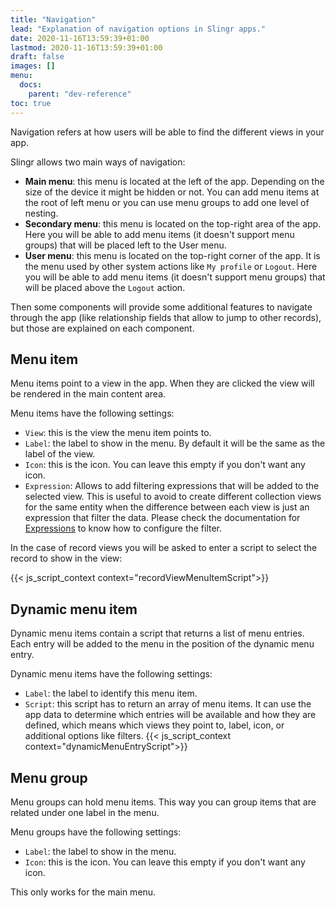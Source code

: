 ```yaml
---
title: "Navigation"
lead: "Explanation of navigation options in Slingr apps."
date: 2020-11-16T13:59:39+01:00
lastmod: 2020-11-16T13:59:39+01:00
draft: false
images: []
menu:
  docs:
    parent: "dev-reference"
toc: true
---
```


Navigation refers at how users will be able to find the different views in your
app.

Slingr allows two main ways of navigation:

- **Main menu**: this menu is located at the left of the app. Depending on the size of
  the device it might be hidden or not. You can add menu items at the root of left
  menu or you can use menu groups to add one level of nesting.
- **Secondary menu**: this menu is located on the top-right area of the app. Here you will be able to
  add menu items (it doesn't support menu groups) that will be placed left to the User menu.
- **User menu**: this menu is located on the top-right corner of the app. It is the menu
    used by other system actions like `My profile` or `Logout`. Here you will be able to
    add menu items (it doesn't support menu groups) that will be placed above the `Logout`
    action.

Then some components will provide some additional features to navigate through the
app (like relationship fields that allow to jump to other records), but those are
explained on each component.

## Menu item

Menu items point to a view in the app. When they are clicked the view will be rendered
in the main content area.

Menu items have the following settings:

- `View`: this is the view the menu item points to.
- `Label`: the label to show in the menu. By default it will be the same as the label
  of the view.
- `Icon`: this is the icon. You can leave this empty if you don't want any icon.
- `Expression`: Allows to add filtering expressions that will be added to the selected
  view. This is useful to avoid to create different collection views for the same entity
  when the difference between each view is just an expression that filter the data. Please
  check the documentation for [Expressions]({{site.baseurl}}/app-development-metadata-management-metadata-common-tools-expressions.html)
  to know how to configure the filter.

In the case of record views you will be asked to enter a script to select the record
to show in the view:

{{< js_script_context context="recordViewMenuItemScript">}}

## Dynamic menu item

Dynamic menu items contain a script that returns a list of menu entries. Each entry will be added to
the menu in the position of the dynamic menu entry.

Dynamic menu items have the following settings:

- `Label`: the label to identify this menu item.
- `Script`: this script has to return an array of menu items. It can use the app data to determine
  which entries will be available and how they are defined, which means which views they point to, label, icon,
  or additional options like filters.
  {{< js_script_context context="dynamicMenuEntryScript">}}


## Menu group

Menu groups can hold menu items. This way you can group items that are related under one
label in the menu.

Menu groups have the following settings:

- `Label`: the label to show in the menu.
- `Icon`: this is the icon. You can leave this empty if you don't want any icon.

This only works for the main menu. 

